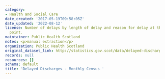 ```yaml
---
category:
- Health and Social Care
date_created: '2017-05-19T09:58:05Z'
date_updated: '2022-08-12'
license: Number of delays by length of delay and reason for delay at the monthly census
  point.
maintainer: Public Health Scotland
notes: <p>manual extraction</p>
organization: Public Health Scotland
original_dataset_link: http://statistics.gov.scot/data/delayed-discharges-monthly-census
records: null
resources: []
schema: default
title: 'Delayed Discharges - Monthly Census '
---
```

